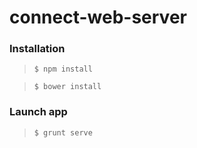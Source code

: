 connect-web-server
===================

### Installation

> `$ npm install`

> `$ bower install`

### Launch app

> `$ grunt serve`

